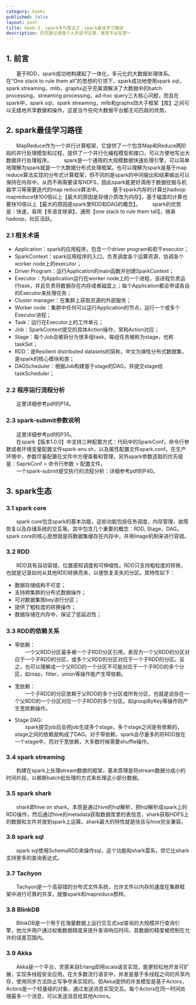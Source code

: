 ```yaml
---
category: books
published: false
layout: post
title: book-3. spark专刊笔记之：spark最佳学习路径
description: 仅仅是记录我个人的读书记录，看官不必在意～
---
```



## 
## 1. 前言
　　基于RDD，spark成功地构建起了一体化，多元化的大数据处理体系。在“One stack to rule them all”的思想的引领下，spark成功地使用spark sql，spark streaming，mlib，graphx近乎完美滴解决了大数据中的batch processing，streaming processing，ad-hoc query三大核心问题，而且在spark中，spark sql，spark streaming，mlib和graphx四大子框架【库】之间可以无缝地共享数据和操作，这是当今任何大数据平台都无可匹敌的优势。

## 2. spark最佳学习路径
　　MapReduce作为一个并行计算框架，它提供了一个包含Map和Reduce两阶段的并行处理模型和过程，提供了一个并行化编程模型和接口，可以方便地写出大数据并行处理程序。
　　spark是一个通用的大规模数据快速处理引擎，可以简单地理解为spark就是一个大数据分布式处理框架。也可以理解为spark是基于map reduce算法实现的分布式计算框架，但不同的是spark的中间输出和结果输出可以保持在内存中，从而不再需要读写HDFS，因此spark能更好滴用于数据挖掘与机器学习等需要迭代的map reduce算法中。
　　基于spark内存的计算比hadoop mapreduce快100倍以上【最大的原因是存储介质改为内存】，基于磁盘的计算也要快10倍以上【最大的原因是spark里RDD和DAG的概念】。
　　spark的优势是：快速，易用【多语言继承】，通用【one stack to rule them tall】，继承hadoop，社区活跃。

### 2.1 相关术语

- Application：spark的应用程序，包含一个driver program和若干executor；
- SparkContext：spark应用程序的入口，负责调度各个运算资源，协调各个worker node上的executor；
- Driver Program：运行Application的main函数并创建SparkContext；
- Executor：为Application运行在worker node上的一个进程，该进程负责运行task，并且负责将数据存在内存或者磁盘上；每个Application都会申请各自的Executor来处理任务；
- Cluster manager：在集群上获取资源的外部服务；
- Worker node：集群中任何可以运行Application的节点，运行一个或多个Executor进程；
- Task：运行在Executor上的工作单元；
- Job：SparkContext提交的具体Action操作，常和Action对应；
- Stage：每个Job会被拆分为很多组task，每组任务被称为stage，也称taskSet；
- RDD：是Resilient distributed datasets的简称，中文为弹性分布式数据集，是spark的核心模块和类；
- DAGScheduler：根据Job构建基于stage的DAG，并提交stage给taskScheduler；

### 2.2 程序运行流程分析
　　这里详细参考pdf的P14。

### 2.3 spark-submit参数说明
　　这里详细参考pdf的P35。    
　　在spark【版本1.0.0】中支持三种配置方式：代码中的SparkConf，命令行参数或者环境变量配置文件spark-env.sh，以及属性配置文件spark.conf。在生产环境中，参数尽量配置在文件中方便查看和管理，另外spark参数选取的优先级是：SaprkConf > 命令行参数 > 配置文件。   
　　一个spark-submit提交执行的流程分析：详细参考pdf的P40。

## 3. spark生态

### 3.1 spark core
　　spark core包含spark的基本功能，这些功能包括任务调度，内存管理，故障恢复以及存储系统的交互等。其中包含几个重要的概念：RDD, Stage，DAG。spark core的核心思想就是将数据集缓存在内存中，并用linage机制来进行容错。   

### 3.2 RDD
　　RDD具有自动容错，位置感知调度和可伸缩性。RDD只支持粗粒度的转换，也就是记录如何从其他RDD转换而来，以便恢复丢失的分区。其特性如下： 

- 数据存储结构不可变；
- 支持跨集群的分布式数据操作；
- 可对数据集按key进行分区；
- 提供了粗粒度的转换操作；
- 数据存储在内存中，保证了低延迟性；

### 3.3 RDD的依赖关系　  　
- 窄依赖：    
　　一个父RDD分区最多被一个子RDD分区引用，表现为一个父RDD的分区对应于一个子RDD的分区，或多个父RDD的分区对应于一个子RDD的分区。反之，也可以理解成一个父RDD的一个分区不可能对应于一个子RDD的多个分区，如map，filter，union等操作能产生窄依赖。

- 宽依赖：   
　　一个子RDD的分区依赖于父RDD的多个分区或所有分区，也就是说存在一个父RDD的一个分区对应一个子RDD的多个分区。如groupByKey等操作则产生宽依赖操作。

- Stage DAG:    
　　spark提交job后会把job生成多个stage，多个stage之间是有依赖的，stage之间的依赖就构成了DAG。对于窄依赖，spark会尽量多的将RDD放在一个stage中，而对于宽依赖，大多数时候需要shuffle操作。

### 3.4 spark streaming
　　构建在spark上处理stream数据的框架，基本原理是将stream数据分成小的时间片段，以赖斯batch批处理的方式来处理这小部分数据。

### 3.5 spark shark
　　shark即hive on shark，本质是通过hive的hql解析，把hql解析成spark上的RDD操作，然后通过hive的metadata获取数据库里的表信息，shark获取HDFS上的数据和文件并放到spark上运算。shark最大的特性就是快且与hive完全兼容。

### 3.6 spark sql
　　spark sql使用SchemaRDD来操作sql，这个功能和shark雷系，但它比shark支持更多的查询表达式。

### 3.7 Tachyon
　　Tachyon是一个高容错的分布式文件系统，允许文件以内存的速度在集群框架中进行可靠的共享，就像spark和mapreduce那样。

### 3.8 BlinkDB
　　BlinkDB是一个用于在海量数据上运行交互式sql查询的大规模并行查询引擎，他允许用户通过权衡数据精度来提升查询响应时间，其数据的精度被控制在允许的误差范围内。

### 3.9 Akka
　　Akka是一个平台，灵感来自Erlang却用scala语言实现，能更轻松地开发可扩展，实现多线程安全应用。在大多数流行语言中，并发是基于多线程之间的共享内存，使用同步方法防止写争夺来实现的。但Akka提供的并发模型是基于Actors，Actors是一个轻量级的对象，通过发送消息实现交互。每个Actors在同一时间处理最多一个消息，可以发送消息给其他Actors。